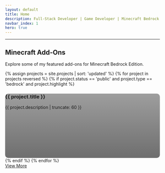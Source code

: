 ```yaml
---
layout: default
title: Home
description: Full-Stack Developer | Game Developer | Minecraft Bedrock Addon Developer.
navbar_index: 1
hero: true
---
```


<!-- Minecraft Add-Ons Section -->
<section id="projects" class="container">
	<hr>
	<div class="text-center mb-4">
		<h2>Minecraft Add-Ons</h2>
		<p>Explore some of my featured add-ons for Minecraft Bedrock Edition.</p>
	</div>
	<div class="projects">
		{% assign projects = site.projects | sort: 'updated' %}
		{% for project in projects reversed %}
			{% if project.status == 'public' and project.type == 'bedrock' and project.highlight %}
				<!-- Project: {{ project.title }} -->
				<div
					class="project-card p-4 my-4"
					style="
						width: 100%;
						height: 210px;
						border-radius: 10px;
						background: linear-gradient(#00000060, #00000090), url('{{ project.banner | absolute_url }}') center/cover no-repeat;
						cursor: pointer;
					"
					onclick="window.location = '{{ site.baseurl }}{{ project.url }}';"
					aria-label="{{ project.title }}"
				>
					<h3 class="mb-2">{{ project.title }}</h3>
					<p class="mb-0">{{ project.description | truncate: 60 }}</p>
				</div>
			{% endif %}
		{% endfor %}
	</div>
	<div class="text-center mt-4">
		<a
			href="{{ site.baseurl }}/projects"
			class="btn btn-light"
			aria-label="View more projects"
		>
			View More
		</a>
	</div>
</section>

